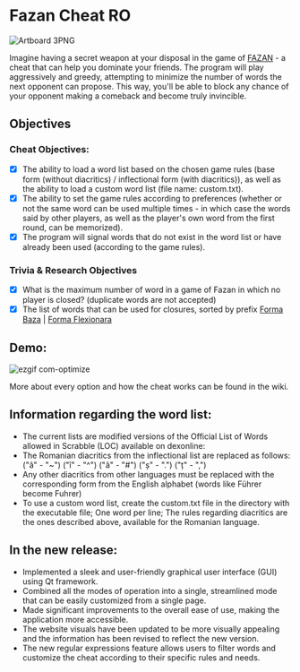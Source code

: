 # Fazan Cheat RO
![Artboard 3PNG](https://user-images.githubusercontent.com/52383534/218466893-c75d93c7-7f2a-4a86-b23a-f483f69ad385.png)

Imagine having a secret weapon at your disposal in the game of [FAZAN](https://ro.wikipedia.org/wiki/Fazan_(joc)) - a cheat that can help you dominate your friends. The program will play aggressively and greedy, attempting to minimize the number of words the next opponent can propose. This way, you'll be able to block any chance of your opponent making a comeback and become truly invincible.

## Objectives
### Cheat Objectives:
- [x] The ability to load a word list based on the chosen game rules (base form (without diacritics) / inflectional form (with diacritics)), as well as the ability to load a custom word list (file name: custom.txt).
- [x] The ability to set the game rules according to preferences (whether or not the same word can be used multiple times - in which case the words said by other players, as well as the player's own word from the first round, can be memorized).
- [x] The program will signal words that do not exist in the word list or have already been used (according to the game rules).

### Trivia & Research Objectives
- [x] What is the maximum number of word in a game of Fazan in which no player is closed? (duplicate words are not accepted)
- [x] The list of words that can be used for closures, sorted by prefix [Forma Baza](rezultatCercetare/ListaCuvinteFolositeLaBlocareBaza.md) | [Forma Flexionara](rezultatCercetare/ListaCuvinteFolositeLaBlocareFlex.md)

## Demo:
![ezgif com-optimize](https://user-images.githubusercontent.com/115709086/219452636-b971f299-95b6-473c-8a3f-9ab39350ec72.gif)

More about every option and how the cheat works can be found in the wiki.


## Information regarding the word list:
- The current lists are modified versions of the Official List of Words allowed in Scrabble (LOC) available on dexonline:
- The Romanian diacritics from the inflectional list are replaced as follows: ("ă" - "~") ("î" - "^") ("â" - "#") ("ș" - ".") ("ț" - ",")
- Any other diacritics from other languages must be replaced with the corresponding form from the English alphabet (words like Führer become Fuhrer)
- To use a custom word list, create the custom.txt file in the directory with the executable file; One word per line; The rules regarding diacritics are the ones described above, available for the Romanian language.

## In the new release:
- Implemented a sleek and user-friendly graphical user interface (GUI) using Qt framework.
- Combined all the modes of operation into a single, streamlined mode that can be easily customized from a single page.
- Made significant improvements to the overall ease of use, making the application more accessible.
- The website visuals have been updated to be more visually appealing and the information has been revised to reflect the new version.
- The new regular expressions feature allows users to filter words and customize the cheat according to their specific rules and needs.
